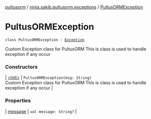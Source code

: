 [pultusorm](../../index.md) / [ninja.sakib.pultusorm.exceptions](../index.md) / [PultusORMException](.)

# PultusORMException

`class PultusORMException : `[`Exception`](http://docs.oracle.com/javase/6/docs/api/java/lang/Exception.html)

Custom Exception class for PultusORM
This is class is used to handle exception
if any occur

### Constructors

| [&lt;init&gt;](-init-.md) | `PultusORMException(msg: String)`<br>Custom Exception class for PultusORM
This is class is used to handle exception
if any occur |

### Properties

| [message](message.md) | `val message: String?` |

